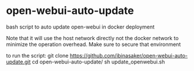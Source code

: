 # open-webui-auto-update
bash script to auto update open-webui in docker deployment 

Note that it will use the host network directly not the docker network to minimize the operation overhead. Make sure to secure that environment

to run the script:
git clone https://github.com/ibinasaker/open-webui-auto-update.git
cd open-webui-auto-update/
sh update_openwebui.sh
